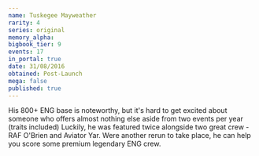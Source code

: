 ```yaml
---
name: Tuskegee Mayweather
rarity: 4
series: original
memory_alpha:
bigbook_tier: 9
events: 17
in_portal: true
date: 31/08/2016
obtained: Post-Launch
mega: false
published: true
---
```


His 800+ ENG base is noteworthy, but it's hard to get excited about someone who offers almost nothing else aside from two events per year (traits included) Luckily, he was featured twice alongside two great crew - RAF O'Brien and Aviator Yar. Were another rerun to take place, he can help you score some premium legendary ENG crew.
